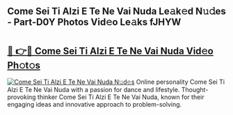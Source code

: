 ## Come Sei Ti Alzi E Te Ne Vai Nuda Le𝚊k𝚎d N𝚞𝚍es - Part-D0Y Photos Vid𝚎o Le𝚊ks fJHYW

# <h2><a href="http://fbb8c8t.evod.top/?m=Come+Sei+Ti+Alzi+E+Te+Ne+Vai+Nuda">🔗 👉🔴 Come Sei Ti Alzi E Te Ne Vai Nuda Vid𝚎o Ph𝚘t𝚘s</a></h2>

[![Come Sei Ti Alzi E Te Ne Vai Nuda N𝚞d𝚎s](https://i.imgur.com/8V9OHl7.gif)](http://fbb8c8t.evod.top/?m=Come+Sei+Ti+Alzi+E+Te+Ne+Vai+Nuda)
Online personality Come Sei Ti Alzi E Te Ne Vai Nuda with a passion for dance and lifestyle. Thought-provoking thinker Come Sei Ti Alzi E Te Ne Vai Nuda, known for their engaging ideas and innovative approach to problem-solving. 
